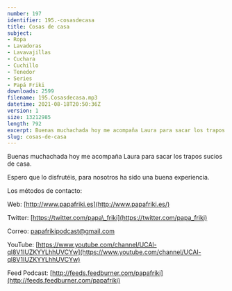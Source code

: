 ```yaml
---
number: 197
identifier: 195.-cosasdecasa
title: Cosas de casa
subject:
- Ropa
- Lavadoras
- Lavavajillas
- Cuchara
- Cuchillo
- Tenedor
- Series
- Papá Friki
downloads: 2599
filename: 195.Cosasdecasa.mp3
datetime: 2021-08-18T20:50:36Z
version: 1
size: 13212985
length: 792
excerpt: Buenas muchachada hoy me acompaña Laura para sacar los trapos sucios de casa.
slug: cosas-de-casa
---
```

Buenas muchachada hoy me acompaña Laura para sacar los trapos sucios de casa.

Espero que lo disfrutéis, para nosotros ha sido una buena experiencia.

Los métodos de contacto:

Web: [http://www.papafriki.es](http://www.papafriki.es/)

Twitter: [https://twitter.com/papa\_friki](https://twitter.com/papa_friki)

Correo: [papafrikipodcast@gmail.com](https://archive.org/details/papafrikipodast@gmail.com)

YouTube: [https://www.youtube.com/channel/UCAl-ql8V1IUZKYYLhhUVCYw](https://www.youtube.com/channel/UCAl-ql8V1IUZKYYLhhUVCYw)

Feed Podcast: [http://feeds.feedburner.com/papafriki](http://feeds.feedburner.com/papafriki)
